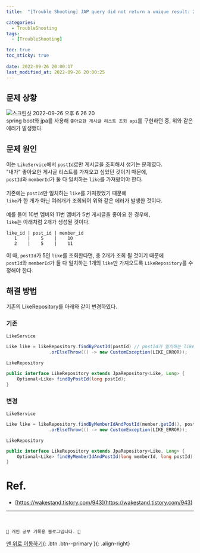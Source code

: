 ```yaml
---
title:  "[Trouble Shooting] JAP query did not return a unique result: 2 해결 "

categories:
  - TroubleShooting
tags:
  - [TroubleShooting]

toc: true
toc_sticky: true
 
date: 2022-09-26 20:00:17
last_modified_at: 2022-09-26 20:00:25
---
```


## 문제 상황
![스크린샷 2022-09-26 오후 6 26 20](https://user-images.githubusercontent.com/59405576/192260527-4e438a71-c29f-44df-b254-22370442b7b6.png)<br>
spring boot와 jpa를 사용해 `좋아요한 게시글 리스트 조회 api`를 구현하던 중, 위와 같은 에러가 발생했다.

## 문제 원인
이는 `LikeService`에서 `postId`로만 게시글을 조회해서 생기는 문제였다.<br>
"내가" 좋아요한 게시글 리스트를 가져오고 싶었던 것이기 때문에,<br>
`postId`와 `memberId`가 둘 다 일치하는 `like`를 가져왔어야 한다.<br><br>
기존에는 `postId`만 일치하는 `like`를 가져왔었기 때문에 <br>
`like`가 한 개가 아닌 여러개가 조회되어 위와 같은 에러가 발생한 것이다.<br><br>
예를 들어 10번 멤버와 11번 멤버가 5번 게시글을 좋아요 한 경우에,<br>
`like`는 아래처럼 2개가 생성될 것이다.
```
like_id | post_id | member_id
   1    |    5    |    10
   2    |    5    |    11
```
이 때, `postId`가 5인 `like`를 조회한다면, 총 2개가 조회 될 것이기 때문에<br>
`postId`와 `memberId`가 둘 다 일치하는 1개의 `like`만 가져오도록 `LikeRepository`를 수정해야 한다.

## 해결 방법
기존의 LikeRepository를 아래와 같이 변경하였다.<br>
### 기존
`LikeService`
```java
Like like = likeRepository.findByPostId(postId) // postId가 일치하는 like 를 반환
                .orElseThrow(() -> new CustomException(LIKE_ERROR));
```
`LikeRepository`
```java
public interface LikeRepository extends JpaRepository<Like, Long> {
    Optional<Like> findByPostId(long postId);
}
```

### 변경
`LikeService`
```java
Like like = likeRepository.findByMemberIdAndPostId(member.getId(), postId) // postId와 memberId 둘 다 일치하는 like 를 반환
                .orElseThrow(() -> new CustomException(LIKE_ERROR));
```
`LikeRepository`
```java
public interface LikeRepository extends JpaRepository<Like, Long> {
    Optional<Like> findByMemberIdAndPostId(long memberId, long postId);
}
```



# Ref.
- [https://wakestand.tistory.com/943](https://wakestand.tistory.com/943)



***
<br>

    💛 개인 공부 기록용 블로그입니다. 👻

[맨 위로 이동하기](#){: .btn .btn--primary }{: .align-right}